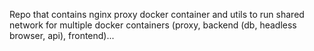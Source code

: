 Repo that contains nginx proxy docker container and utils to run shared network for multiple docker containers (proxy, backend (db, headless browser, api), frontend)...
